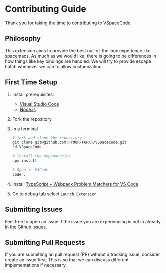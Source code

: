 # Contributing Guide

Thank you for taking the time to contributing to VSpaceCode.

## Philosophy

This extension aims to provide the best out-of-the-box experience like spacemacs. As much as we would like, there is going to be differences in how things like key bindings are handled. We will try to provide escape hatch whenever we can to allow customization.

## First Time Setup

1. Install prerequisites:
    - [Visual Studio Code](https://code.visualstudio.com/)
    - [Node.js](https://nodejs.org/)
2. Fork the repository
3. In a terminal

    ```sh
    # fork and clone the repository
    git clone git@github.com:<YOUR-FORK>/VSpaceCode.git
    cd VSpaceCode

    # Install the dependencies
    npm install

    # Open in VSCode
    code .
    ```

4. Install [TypeScript + Webpack Problem Matchers for VS Code](https://marketplace.visualstudio.com/items?itemName=eamodio.tsl-problem-matcher)
5. Go to debug tab select `Launch Extension`

## Submitting Issues

Feel free to open an issue if the issue you are experiencing is not in already in the [Github issues](https://github.com/VSpaceCode/VSpaceCode/issues).

## Submitting Pull Requests

If you are submitting an pull request (PR) without a tracking issue, consider create an issue first. This is so that we can discuss different implementations if necessary.

